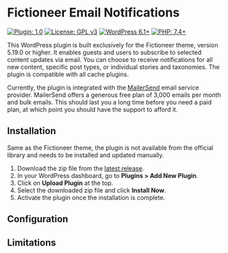 # Fictioneer Email Notifications

<p>
  <a href="https://github.com/Tetrakern/fictioneer-email-notifications"><img alt="Plugin: 1.0" src="https://img.shields.io/badge/plugin-1.0-blue?style=flat" /></a>
  <a href="LICENSE.md"><img alt="License: GPL v3" src="https://img.shields.io/badge/license-GPL%20v3-blue?style=flat" /></a>
  <a href="https://wordpress.org/download/"><img alt="WordPress 6.1+" src="https://img.shields.io/badge/WordPress-%3E%3D6.1-blue?style=flat" /></a>
  <a href="https://www.php.net/"><img alt="PHP: 7.4+" src="https://img.shields.io/badge/php-%3E%3D7.4-blue?logoColor=white&style=flat" /></a>
</p>

This WordPress plugin is built exclusively for the Fictioneer theme, version 5.19.0 or higher. It enables guests and users to subscribe to selected content updates via email. You can choose to receive notifications for all new content, specific post types, or individual stories and taxonomies. The plugin is compatible with all cache plugins.

Currently, the plugin is integrated with the [MailerSend](https://www.mailersend.com/) email service provider. MailerSend offers a generous free plan of 3,000 emails per month and bulk emails. This should last you a long time before you need a paid plan, at which point you should have the support to afford it.

## Installation

Same as the Fictioneer theme, the plugin is not available from the official library and needs to be installed and updated manually.

1. Download the zip file from the [latest release](https://github.com/Tetrakern/fictioneer-email-notifications/releases).
2. In your WordPress dashboard, go to **Plugins > Add New Plugin**.
3. Click on **Upload Plugin** at the top.
4. Select the downloaded zip file and click **Install Now**.
5. Activate the plugin once the installation is complete.





## Configuration



## Limitations
